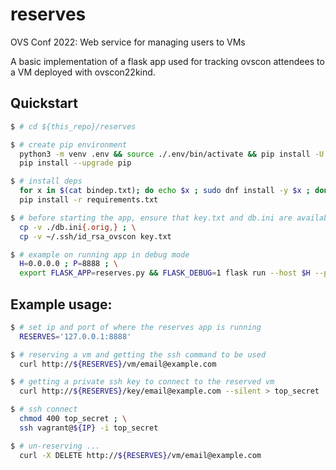 # reserves
OVS Conf 2022: Web service for managing users to VMs

A basic implementation of a flask app used for tracking ovscon attendees to
a VM deployed with ovscon22kind.

## Quickstart

```bash
$ # cd ${this_repo}/reserves

$ # create pip environment
  python3 -m venv .env && source ./.env/bin/activate && pip install -U pip setuptools wheels &> /dev/null ; \
  pip install --upgrade pip

$ # install deps
  for x in $(cat bindep.txt); do echo $x ; sudo dnf install -y $x ; done ; \
  pip install -r requirements.txt

$ # before starting the app, ensure that key.txt and db.ini are available
  cp -v ./db.ini{.orig,} ; \
  cp -v ~/.ssh/id_rsa_ovscon key.txt

$ # example on running app in debug mode
  H=0.0.0.0 ; P=8888 ; \
  export FLASK_APP=reserves.py && FLASK_DEBUG=1 flask run --host $H --port $P --without-threads
```

## Example usage:

```bash
$ # set ip and port of where the reserves app is running
  RESERVES='127.0.0.1:8888'

$ # reserving a vm and getting the ssh command to be used
  curl http://${RESERVES}/vm/email@example.com

$ # getting a private ssh key to connect to the reserved vm
  curl http://${RESERVES}/key/email@example.com --silent > top_secret

$ # ssh connect
  chmod 400 top_secret ; \
  ssh vagrant@${IP} -i top_secret

$ # un-reserving ...
  curl -X DELETE http://${RESERVES}/vm/email@example.com
```
